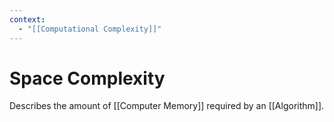 ```yaml
---
context:
  - "[[Computational Complexity]]"
---
```


# Space Complexity

Describes the amount of [[Computer Memory]] required by an [[Algorithm]].
